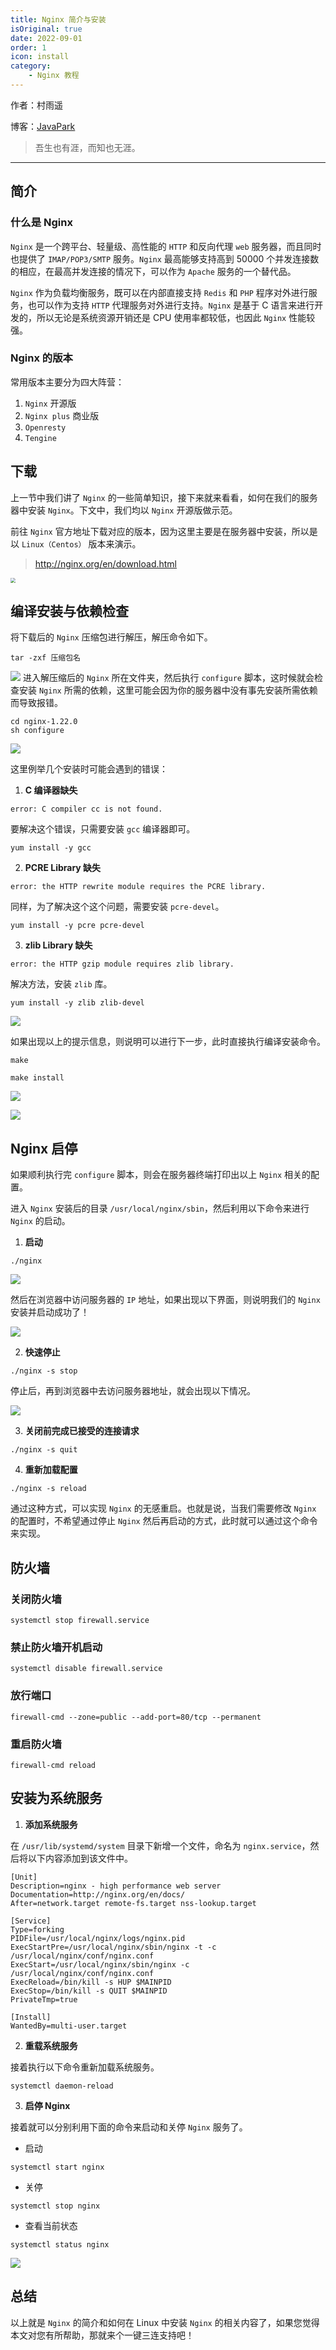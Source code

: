 ```yaml
---
title: Nginx 简介与安装
isOriginal: true
date: 2022-09-01
order: 1
icon: install
category:
    - Nginx 教程
---
```


作者：村雨遥

博客：[JavaPark](https://cunyu1943.github.io/JavaPark)

> 吾生也有涯，而知也无涯。

---

## 简介

### 什么是 Nginx

`Nginx` 是一个跨平台、轻量级、高性能的 `HTTP` 和反向代理 `web` 服务器，而且同时也提供了 `IMAP/POP3/SMTP` 服务。`Nginx` 最高能够支持高到 50000 个并发连接数的相应，在最高并发连接的情况下，可以作为 `Apache` 服务的一个替代品。

`Nginx` 作为负载均衡服务，既可以在内部直接支持 `Redis` 和 `PHP` 程序对外进行服务，也可以作为支持 `HTTP` 代理服务对外进行支持。`Nginx` 是基于 C 语言来进行开发的，所以无论是系统资源开销还是 CPU 使用率都较低，也因此 `Nginx` 性能较强。

### Nginx 的版本

常用版本主要分为四大阵营：

1.  `Nginx` 开源版
2.  `Nginx plus` 商业版
3.  `Openresty`
4.  `Tengine`

## 下载

上一节中我们讲了 `Nginx` 的一些简单知识，接下来就来看看，如何在我们的服务器中安装 `Nginx`。下文中，我们均以 `Nginx` 开源版做示范。

前往 `Nginx` 官方地址下载对应的版本，因为这里主要是在服务器中安装，所以是以 `Linux（Centos）` 版本来演示。

> http://nginx.org/en/download.html

<img src="./assets/20220901-intro-install/nginx-download.png" style="zoom:50%;" />

## 编译安装与依赖检查

将下载后的 `Nginx` 压缩包进行解压，解压命令如下。

```shell
tar -zxf 压缩包名
```

![](./assets/20220901-intro-install/tar.png)
进入解压缩后的 `Nginx` 所在文件夹，然后执行 `configure` 脚本，这时候就会检查安装 `Nginx` 所需的依赖，这里可能会因为你的服务器中没有事先安装所需依赖而导致报错。

```shell
cd nginx-1.22.0
sh configure
```

![](./assets/20220901-intro-install/nginx-config.png)

这里例举几个安装时可能会遇到的错误：

1. **C 编译器缺失**

```shell
error: C compiler cc is not found.
```

要解决这个错误，只需要安装 `gcc` 编译器即可。

```shell
yum install -y gcc
```

2. **PCRE Library 缺失**

```shell
error: the HTTP rewrite module requires the PCRE library.
```

同样，为了解决这个这个问题，需要安装 `pcre-devel`。

```shell
yum install -y pcre pcre-devel
```

3. **zlib Library 缺失**

```shell
error: the HTTP gzip module requires zlib library.
```

解决方法，安装 `zlib` 库。

```shell
yum install -y zlib zlib-devel
```

![](./assets/20220901-intro-install/zlib.png)

如果出现以上的提示信息，则说明可以进行下一步，此时直接执行编译安装命令。

```shell
make

make install
```

![](./assets/20220901-intro-install/make.png)

![](./assets/20220901-intro-install/make-install.png)

## Nginx 启停

如果顺利执行完 `configure` 脚本，则会在服务器终端打印出以上 `Nginx` 相关的配置。

进入 `Nginx` 安装后的目录 `/usr/local/nginx/sbin`，然后利用以下命令来进行 `Nginx` 的启动。

1. **启动**

```shell
./nginx
```

![](./assets/20220901-intro-install/start.png)

然后在浏览器中访问服务器的 `IP` 地址，如果出现以下界面，则说明我们的 `Nginx` 安装并启动成功了！

![](./assets/20220901-intro-install/nginx-pre.png)

2. **快速停止**

```shell
./nginx -s stop
```

停止后，再到浏览器中去访问服务器地址，就会出现以下情况。

![](./assets/20220901-intro-install/stop.png)

3. **关闭前完成已接受的连接请求**

```shell
./nginx -s quit
```

4. **重新加载配置**

```shell
./nginx -s reload
```

通过这种方式，可以实现 `Nginx` 的无感重启。也就是说，当我们需要修改 `Nginx` 的配置时，不希望通过停止 `Nginx` 然后再启动的方式，此时就可以通过这个命令来实现。

## 防火墙

### 关闭防火墙

```shell
systemctl stop firewall.service
```

### 禁止防火墙开机启动

```shell
systemctl disable firewall.service
```

### 放行端口

```shell
firewall-cmd --zone=public --add-port=80/tcp --permanent
```

### 重启防火墙

```shell
firewall-cmd reload
```

## 安装为系统服务

1. **添加系统服务**

在 `/usr/lib/systemd/system` 目录下新增一个文件，命名为 `nginx.service`，然后将以下内容添加到该文件中。

```shell
[Unit]
Description=nginx - high performance web server
Documentation=http://nginx.org/en/docs/
After=network.target remote-fs.target nss-lookup.target

[Service]
Type=forking
PIDFile=/usr/local/nginx/logs/nginx.pid
ExecStartPre=/usr/local/nginx/sbin/nginx -t -c /usr/local/nginx/conf/nginx.conf
ExecStart=/usr/local/nginx/sbin/nginx -c /usr/local/nginx/conf/nginx.conf
ExecReload=/bin/kill -s HUP $MAINPID
ExecStop=/bin/kill -s QUIT $MAINPID
PrivateTmp=true

[Install]
WantedBy=multi-user.target
```

2. **重载系统服务**

接着执行以下命令重新加载系统服务。

```shell
systemctl daemon-reload
```

3. **启停 Nginx**

接着就可以分别利用下面的命令来启动和关停 `Nginx` 服务了。

- 启动

```shell
systemctl start nginx
```

- 关停

```shell
systemctl stop nginx
```

- 查看当前状态

```shell
systemctl status nginx
```

![](./assets/20220901-intro-install/systemctl-nginx.png)

## 总结

以上就是 `Nginx` 的简介和如何在 Linux 中安装 `Nginx` 的相关内容了，如果您觉得本文对您有所帮助，那就来个一键三连支持吧！
